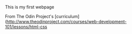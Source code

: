 This is my first webpage

From The Odin Project's [curriculum](http://www.theodinproject.com/courses/web-development-101/lessons/html-css